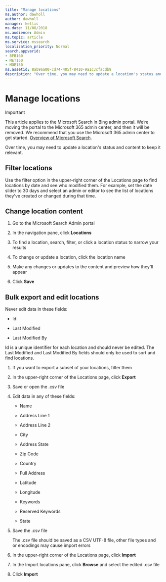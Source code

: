 ```yaml
---
title: "Manage locations"
ms.author: dawholl
author: dawholl
manager: kellis
ms.date: 11/08/2018
ms.audience: Admin
ms.topic: article
ms.service: mssearch
localization_priority: Normal
search.appverid:
- BFB160
- MET150
- MOE150
ms.assetid: 8ab9aa00-cd74-405f-8410-9a1c3cfacdb9
description: "Over time, you may need to update a location's status and content to keep it relevant."
---
```


# Manage locations

> [!IMPORTANT]
> This article applies to the Microsoft Search in Bing admin portal. We’re moving the portal to the Microsoft 365 admin center, and then it will be removed. We recommend that you use the Microsoft 365 admin center to get started. [Overview of Microsoft Search](overview-microsoft-search.md).
    
Over time, you may need to update a location's status and content to keep it relevant. 
  
## Filter locations

Use the filter option in the upper-right corner of the Locations page to find locations by date and see who modified them. For example, set the date slider to 30 days and select an admin or editor to see the list of locations they've created or changed during that time.
  
## Change location content

1. Go to the Microsoft Search Admin portal
    
2. In the navigation pane, click **Locations**
    
3. To find a location, search, filter, or click a location status to narrow your results
    
4. To change or update a location, click the location name
    
5. Make any changes or updates to the content and preview how they'll appear 
    
6. Click **Save**
    
## Bulk export and edit locations

Never edit data in these fields:
  
- Id
    
- Last Modified
    
- Last Modified By
    
Id is a unique identifier for each location and should never be edited. The Last Modified and Last Modified By fields should only be used to sort and find locations.
  
1. If you want to export a subset of your locations, filter them
    
2. In the upper-right corner of the Locations page, click **Export**
    
3. Save or open the .csv file
    
4. Edit data in any of these fields:
    
   - Name
    
   - Address Line 1
    
   - Address Line 2
    
   - City
    
   - Address State
    
   - Zip Code
    
   - Country
    
   - Full Address
    
   - Latitude
    
   - Longitude
    
   - Keywords
    
   - Reserved Keywords
    
   - State
    
5. Save the .csv file

    The .csv file should be saved as a CSV UTF-8 file, other file types and or encodings may cause import errors
    
6. In the upper-right corner of the Locations page, click **Import**
    
7. In the Import locations pane, click **Browse** and select the edited .csv file 
    
8. Click **Import**

  

